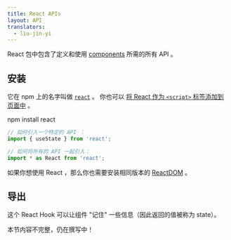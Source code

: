```yaml
---
title: React APIs
layout: API
translators:
  - liu-jin-yi
---
```


<Intro>

React 包中包含了定义和使用 [components](/learn/your-first-component) 所需的所有 API 。

</Intro>

## 安装

它在 npm 上的名字叫做 [`react`](https://www.npmjs.com/package/react) 。 你也可以 [将 React 作为 `<script>` 标签添加到页面中](/learn/add-react-to-a-website) 。

<PackageImport>

<TerminalBlock>

npm install react

</TerminalBlock>

```js
// 如何引入一个特定的 API ：
import { useState } from 'react';

// 如何将所有的 API 一起引入：
import * as React from 'react';
```

</PackageImport>

如果你想使用 React ，那么你也需要安装相同版本的 [ReactDOM](/api/reactdom) 。

## 导出

<YouWillLearnCard title="useState" path="/reference/usestate">

这个 React Hook 可以让组件 "记住" 一些信息（因此返回的值被称为 state）。

</YouWillLearnCard>

本节内容不完整，仍在撰写中！